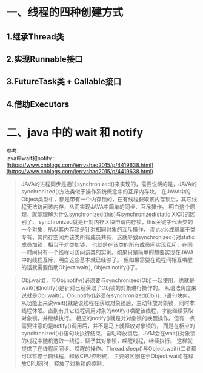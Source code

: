 # 一、线程的四种创建方式
## 1.继承Thread类
## 2.实现Runnable接口
## 3.FutureTask类 + Callable接口
## 4.借助Executors

# 二、java 中的 wait 和 notify
参考:  
java中wait和notify : [https://www.cnblogs.com/jerryshao2015/p/4419638.html](https://www.cnblogs.com/jerryshao2015/p/4419638.html)

>JAVA的进程同步是通过synchronized()来实现的，需要说明的是，JAVA的synchronized()方法类似于操作系统概念中的互斥内存块，
在JAVA中的Object类型中，都是带有一个内存锁的，在有线程获取该内存锁后，其它线程无法访问该内存，从而实现JAVA中简单的同步、互斥操作。
明白这个原理，就能理解为什么synchronized(this)与synchronized(static XXX)的区别了，
synchronized就是针对内存区块申请内存锁，this关键字代表类的一个对象，所以其内存锁是针对相同对象的互斥操作，
而static成员属于类专有，其内存空间为该类所有成员共有，这就导致synchronized()对static成员加锁，相当于对类加锁，
也就是在该类的所有成员间实现互斥，在同一时间只有一个线程可访问该类的实例。如果只是简单的想要实现在JAVA中的线程互斥，明白这些基本就已经够了。
但如果需要在线程间相互唤醒的话就需要借助Object.wait(), Object.notify()了。

>Obj.wait()，与Obj.notify()必须要与synchronized(Obj)一起使用，也就是wait()和notify()是针对已经获取了Obj锁的对象进行操作的。
从语法角度来说就是Obj.wait()，Obj.notify()必须在synchronized(Obj){...}语句块内。
从功能上来说wait()就是说线程在获取对象锁后，主动释放对象锁，同时本线程休眠。直到有其它线程调用对象的notify()唤醒该线程，才能继续获取对象锁，并继续执行。
相应的notify()就是对对象锁的唤醒操作。但有一点需要注意的是notify()调用后，并不是马上就释放对象锁的，
而是在相应的synchronized(){}语句块执行结束，自动释放锁后，JVM会在wait()对象锁的线程中随机选取一线程，赋予其对象锁，唤醒线程，继续执行。
这样就提供了在线程间同步、唤醒的操作。Thread.sleep()与Object.wait()二者都可以暂停当前线程，释放CPU控制权，
主要的区别在于Object.wait()在释放CPU同时，释放了对象锁的控制。












